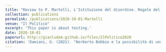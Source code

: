```yaml
---
title: "Review to P. Martelli, L'Istituzione del disordine. Regole del Gioco e Giocatori nella politica italiana dal 1946 al 2018"
collection: publications
permalink: /publications/2020-10-01-Martelli
venue: "Il Politico"
excerpt: 'This paper is about testing.'
date: 2020-10-01
paperurl: http://gianludam.github.io/files/IlPolitico2020
citation: 'Damiani, G. (2021). "Norberto Bobbio e la possibilità di una politica scientifica." <i>Rivista di Politica</i>. 2021(1).'
---
```

